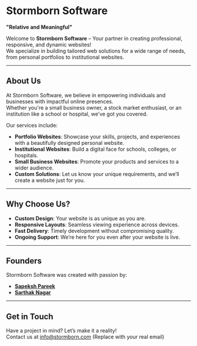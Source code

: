 # Stormborn Software

**"Relative and Meaningful"**  

Welcome to **Stormborn Software** – Your partner in creating professional, responsive, and dynamic websites!  
We specialize in building tailored web solutions for a wide range of needs, from personal portfolios to institutional websites.  

---

## About Us

At Stormborn Software, we believe in empowering individuals and businesses with impactful online presences.  
Whether you're a small business owner, a stock market enthusiast, or an institution like a school or hospital, we’ve got you covered.  

Our services include:
- **Portfolio Websites**: Showcase your skills, projects, and experiences with a beautifully designed personal website.
- **Institutional Websites**: Build a digital face for schools, colleges, or hospitals.
- **Small Business Websites**: Promote your products and services to a wider audience.
- **Custom Solutions**: Let us know your unique requirements, and we’ll create a website just for you.

---

## Why Choose Us?

- **Custom Design**: Your website is as unique as you are.  
- **Responsive Layouts**: Seamless viewing experience across devices.  
- **Fast Delivery**: Timely development without compromising quality.  
- **Ongoing Support**: We’re here for you even after your website is live.

---

## Founders

Stormborn Software was created with passion by:
- **[Sapeksh Pareek](https://linkedin.com/in/sapekshpareek)**  
- **[Sarthak Nagar](https://linkedin.com/in/sarthaknagarjii)**

---

## Get in Touch

Have a project in mind? Let’s make it a reality!  
Contact us at [info@stormborn.com](mailto:info@stormborn.onmicrosoft.com) (Replace with your real email)  
